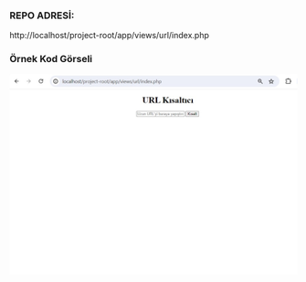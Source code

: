 ### REPO ADRESİ:
http://localhost/project-root/app/views/url/index.php
### Örnek Kod Görseli
![](ornek_kod_gorseli.jpg)

